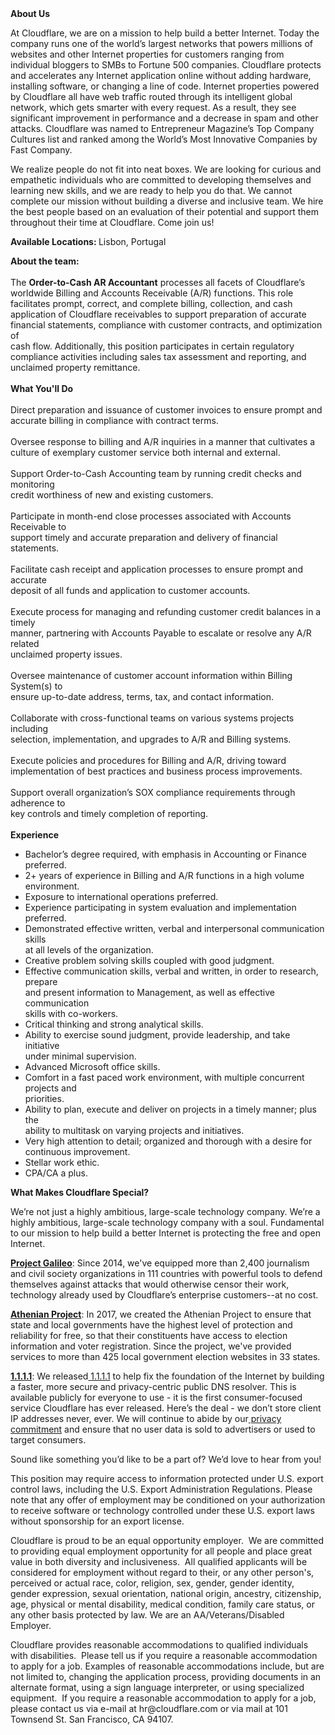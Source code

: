 <div class="content-intro">
	<div><strong>About Us</strong></div>
	<div>
		<p>At Cloudflare, we are on a mission to help build a better Internet. Today the company runs one of the world’s largest networks that powers millions of websites and other Internet properties for customers ranging from individual bloggers to SMBs to Fortune 500 companies. Cloudflare protects and accelerates any Internet application online without adding hardware, installing software, or changing a line of code. Internet properties powered by Cloudflare all have web traffic routed through its intelligent global network, which gets smarter with every request. As a result, they see significant improvement in performance and a decrease in spam and other attacks. Cloudflare was named to Entrepreneur Magazine’s Top Company Cultures list and ranked among the World’s Most Innovative Companies by Fast Company.&nbsp;</p>
		<p><span style="font-weight: 400;">We realize people do not fit into neat boxes. We are looking for curious and empathetic individuals who are committed to developing themselves and learning new skills, and we are ready to help you do that. We cannot complete our mission without building a diverse and inclusive team. We hire the best people based on an evaluation of their potential and support them throughout their time at Cloudflare. Come join us!&nbsp;</span></p>
	</div>
</div>
<p><strong>Available Locations: </strong>Lisbon, Portugal&nbsp;</p>
<p><strong>About the team:&nbsp;</strong><br><br>The <strong>Order-to-Cash AR Accountant</strong> processes all facets of Cloudflare’s<br>worldwide Billing and Accounts Receivable (A/R) functions. This role<br>facilitates prompt, correct, and complete billing, collection, and cash<br>application of Cloudflare receivables to support preparation of accurate<br>financial statements, compliance with customer contracts, and optimization of<br>cash flow. Additionally, this position participates in certain regulatory<br>compliance activities including sales tax assessment and reporting, and<br>unclaimed property remittance.<br><br><strong>What You'll Do</strong><br><br>Direct preparation and issuance of customer invoices to ensure prompt and<br>accurate billing in compliance with contract terms.<br><br>Oversee response to billing and A/R inquiries in a manner that cultivates a<br>culture of exemplary customer service both internal and external.<br><br>Support Order-to-Cash Accounting team by running credit checks and monitoring<br>credit worthiness of new and existing customers.<br><br>Participate in month-end close processes associated with Accounts Receivable to<br>support timely and accurate preparation and delivery of financial statements.<br><br>Facilitate cash receipt and application processes to ensure prompt and accurate<br>deposit of all funds and application to customer accounts.<br><br>Execute process for managing and refunding customer credit balances in a timely<br>manner, partnering with Accounts Payable to escalate or resolve any A/R related<br>unclaimed property issues.<br><br>Oversee maintenance of customer account information within Billing System(s) to<br>ensure up-to-date address, terms, tax, and contact information.<br><br>Collaborate with cross-functional teams on various systems projects including<br>selection, implementation, and upgrades to A/R and Billing systems.<br><br>Execute policies and procedures for Billing and A/R, driving toward<br>implementation of best practices and business process improvements.<br><br>Support overall organization’s SOX compliance requirements through adherence to<br>key controls and timely completion of reporting.<br><br><strong>Experience</strong></p>
<ul>
	<li>Bachelor’s degree required, with emphasis in Accounting or Finance preferred.</li>
	<li>2+ years of experience in Billing and A/R functions in a high volume<br>environment.</li>
	<li>Exposure to international operations preferred.</li>
	<li>Experience participating in system evaluation and implementation preferred.</li>
	<li>Demonstrated effective written, verbal and interpersonal communication skills<br>at all levels of the organization.</li>
	<li>Creative problem solving skills coupled with good judgment.</li>
	<li>Effective communication skills, verbal and written, in order to research, prepare<br>and present information to Management, as well as effective communication<br>skills with co-workers.</li>
	<li>Critical thinking and strong analytical skills.</li>
	<li>Ability to exercise sound judgment, provide leadership, and take initiative<br>under minimal supervision.</li>
	<li>Advanced Microsoft office skills.</li>
	<li>Comfort in a fast paced work environment, with multiple concurrent projects and<br>priorities.</li>
	<li>Ability to plan, execute and deliver on projects in a timely manner; plus the<br>ability to multitask on varying projects and initiatives.</li>
	<li>Very high attention to detail; organized and thorough with a desire for<br>continuous improvement.</li>
	<li>Stellar work ethic.</li>
	<li>CPA/CA a plus.</li>
</ul>
<div class="content-conclusion">
	<p><strong>What Makes Cloudflare Special?</strong></p>
	<p><span style="font-weight: 400;">We’re not just a highly ambitious, large-scale technology company. We’re a highly ambitious, large-scale technology company with a soul. Fundamental to our mission to help build a better Internet is protecting the free and open Internet.</span></p>
	<p><a href="https://blog.cloudflare.com/protecting-free-expression-online/"><strong>Project Galileo</strong></a><span style="font-weight: 400;">: Since 2014, we've equipped more than 2,400 journalism and civil society organizations in 111 countries with powerful tools to defend themselves against attacks that would otherwise censor their work, technology already used by Cloudflare’s enterprise customers--at no cost.</span></p>
	<p><strong><a href="https://www.cloudflare.com/athenian/">Athenian Project</a></strong><span style="font-weight: 400;">: In 2017, we created the Athenian Project to ensure that state and local governments have the highest level of protection and reliability for free, so that their constituents have access to election information and voter registration. Since the project, we've provided services to more than 425 local government election websites in 33 states.</span></p>
	<p><a href="https://1.1.1.1/"><strong>1.1.1.1</strong></a><span style="font-weight: 400;">: We released</span><a href="https://1.1.1.1/"> <span style="font-weight: 400;">1.1.1.1</span></a><span style="font-weight: 400;"> to help fix the foundation of the Internet by building a faster, more secure and privacy-centric public DNS resolver. This is available publicly for everyone to use - it is the first consumer-focused service Cloudflare has ever released. Here’s the deal - we don’t store client IP addresses never, ever. We will continue to abide by our</span><a href="https://developers.cloudflare.com/1.1.1.1/privacy/public-dns-resolver"> privacy commitment</a><span style="font-weight: 400;"> and ensure that no user data is sold to advertisers or used to target consumers.</span></p>
	<p><span style="font-weight: 400;">Sound like something you’d like to be a part of? We’d love to hear from you!</span></p>
	<p><span style="font-weight: 400;">This position may require access to information protected under U.S. export control laws, including the U.S. Export Administration Regulations. Please note that any offer of employment may be conditioned on your authorization to receive software or technology controlled under these U.S. export laws without sponsorship for an export license.</span></p>
	<p><span style="font-weight: 400;">Cloudflare is proud to be an equal opportunity employer. &nbsp;We are committed to providing equal employment opportunity for all people and place great value in both diversity and inclusiveness. &nbsp;All qualified applicants will be considered for employment without regard to their, or any other person's, perceived or actual</span> <span style="font-weight: 400;">race, color, religion, sex, gender, gender identity, gender expression, sexual orientation, national origin, ancestry, citizenship, age, physical or mental disability, medical condition, family care status, or any other basis protected by law. </span><span style="font-weight: 400;">We are an AA/Veterans/Disabled Employer.</span></p>
	<p><span style="font-weight: 400;">Cloudflare provides reasonable accommodations to qualified individuals with disabilities. &nbsp;Please tell us if you require a reasonable accommodation to apply for a job. Examples of reasonable accommodations include, but are not limited to, changing the application process, providing documents in an alternate format, using a sign language interpreter, or using specialized equipment. &nbsp;If you require a reasonable accommodation to apply for a job, please contact us via e-mail at </span><span style="font-weight: 400;">hr@cloudflare.com</span><span style="font-weight: 400;"> or via mail at 101 Townsend St. San Francisco, CA 94107.</span></p>
</div>